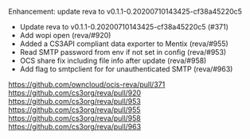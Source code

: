 Enhancement: update reva to v0.1.1-0.20200710143425-cf38a45220c5

- Update reva to v0.1.1-0.20200710143425-cf38a45220c5 (#371)
- Add wopi open (reva/#920)
- Added a CS3API compliant data exporter to Mentix (reva/#955)
- Read SMTP password from env if not set in config (reva/#953)
- OCS share fix including file info after update (reva/#958)
- Add flag to smtpclient for for unauthenticated SMTP (reva/#963)

https://github.com/owncloud/ocis-reva/pull/371
https://github.com/cs3org/reva/pull/920
https://github.com/cs3org/reva/pull/953
https://github.com/cs3org/reva/pull/955
https://github.com/cs3org/reva/pull/958
https://github.com/cs3org/reva/pull/963

